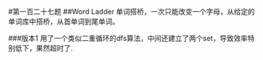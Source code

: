 #第一百二十七题
##Word Ladder
单词搭桥，一次只能改变一个字母，从给定的单词库中搭桥，从首单词到尾单词。

###版本1
用了一个类似二重循环的dfs算法，中间还建立了两个set，导致效率特别低下，果然超时了.